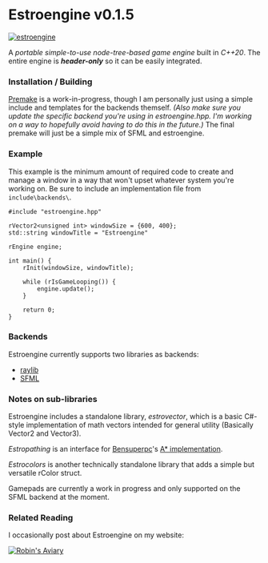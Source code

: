 # Estroengine v0.1.5
[![estroengine](https://robinsaviary.com/gifs/estroengine.gif)](https://blinkies.cafe/?s=0023-trans-pride)

A *portable simple-to-use node-tree-based game engine* built in *C++20*.
The entire engine is ***header-only*** so it can be easily integrated.

### Installation / Building

[Premake](https://premake.github.io/) is a work-in-progress, though I am personally just using a simple include and templates for the backends themself. *(Also make sure you update the specific backend you're using in estroengine.hpp. I'm working on a way to hopefully avoid having to do this in the future.)* The final premake will just be a simple mix of SFML and estroengine.

### Example

This example is the minimum amount of required code to create and manage a window in a way that won't upset whatever system you're working on. Be sure to include an implementation file from `include\backends\`.

```
#include "estroengine.hpp"

rVector2<unsigned int> windowSize = {600, 400};
std::string windowTitle = "Estroengine"

rEngine engine;

int main() {
    rInit(windowSize, windowTitle);

    while (rIsGameLooping()) {
        engine.update();
    }

    return 0;
}
```

### Backends

Estroengine currently supports two libraries as backends:
* [raylib](https://www.raylib.com/)
* [SFML](https://www.sfml-dev.org/)

### Notes on sub-libraries

Estroengine includes a standalone library, *estrovector*, which is a basic C#-style implementation of math vectors intended for general utility (Basically Vector2 and Vector3).

*Estropathing* is an interface for [Bensuperpc](https://github.com/bensuperpc)'s [A* implementation](https://github.com/bensuperpc/astar).

*Estrocolors* is another technically standalone library that adds a simple but versatile rColor struct.

Gamepads are currently a work in progress and only supported on the SFML backend at the moment.

### Related Reading

I occasionally post about Estroengine on my website:

[![Robin's Aviary](https://robinsaviary.com/robins-aviary.gif)](https://robinsaviary.com)
